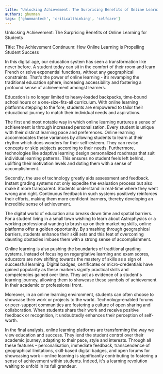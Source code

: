 ```yaml
---
title: "Unlocking Achievement: The Surprising Benefits of Online Learning for Students"  # Wrap the title in double quotes
authors: ghumman
tags: ['ghummantech', 'criticalthinking', 'selfcare']
---
```


Unlocking Achievement: The Surprising Benefits of Online Learning for Students
<!-- truncate -->

Title: The Achievement Continuum: How Online Learning is Propelling Student Success

In this digital age, our education system has seen a transformation like never before. A student today can sit in the comfort of their room and learn French or solve exponential functions, without any geographical constraints. That's the power of online learning - it’s revamping the traditional education sphere, increasing accessibility and fostering a profound sense of achievement amongst learners.

Education is no longer limited to heavy-loaded backpacks, time-bound school hours or a one-size-fits-all curriculum. With online learning platforms stepping to the fore, students are empowered to tailor their educational journey to match their individual needs and aspirations.

The first and most notable way in which online learning nurtures a sense of achievement is through increased personalisation. Every student is unique with their distinct learning pace and preferences. Online learning accommodates these variances by allowing students to learn at their rhythm which does wonders for their self-esteem. They can revise concepts or skip subjects according to their needs. Furthermore, technologies like adaptive learning design personalized roadmaps that suit individual learning patterns. This ensures no student feels left behind, uplifting their motivation levels and doting them with a sense of accomplishment.

Secondly, the use of technology greatly aids assessment and feedback. Instant grading systems not only expedite the evaluation process but also make it more transparent. Students understand in real-time where they went wrong and right. Continuous feedback in such systems positively reinforces their efforts, making them more confident learners, thereby developing an incredible sense of achievement.

The digital world of education also breaks down time and spatial barriers. For a student living in a small town wishing to learn about Astrophysics or a working professional wanting to brush up on their marketing skills, online platforms offer a golden opportunity. By smashing through geographical barriers, students enhance their skill sets and this feat of overcoming daunting obstacles imbues them with a strong sense of accomplishment.

Online learning is also pushing the boundaries of traditional grading systems. Instead of focusing on regurgitative learning and exam scores, educators are now shifting towards the mastery of skills as a sign of successful learning. Digital badges, certificates or micro-credentials have gained popularity as these markers signify practical skills and competencies gained over time. They act as evidence of a student's learning journey, allowing them to showcase these symbols of achievement in their academic or professional front.

Moreover, in an online learning environment, students can often choose to showcase their work or projects to the world. Technology-enabled forums or peer-support communities are fostering a culture of open sharing and collaboration. When students share their work and receive positive feedback or recognition, it undoubtedly enhances their perception of self-worth.

In the final analysis, online learning platforms are transforming the way we view education and success. They lend the student control over their academic journey, adapting to their pace, style and interests. Through all these features – personalisation, immediate feedback, transcendence of geographical limitations, skill-based digital badges, and open forums for showcasing work – online learning is significantly contributing to fostering a sense of achievement within students. Indeed, it's a learning revolution waiting to unfold in its full grandeur.

